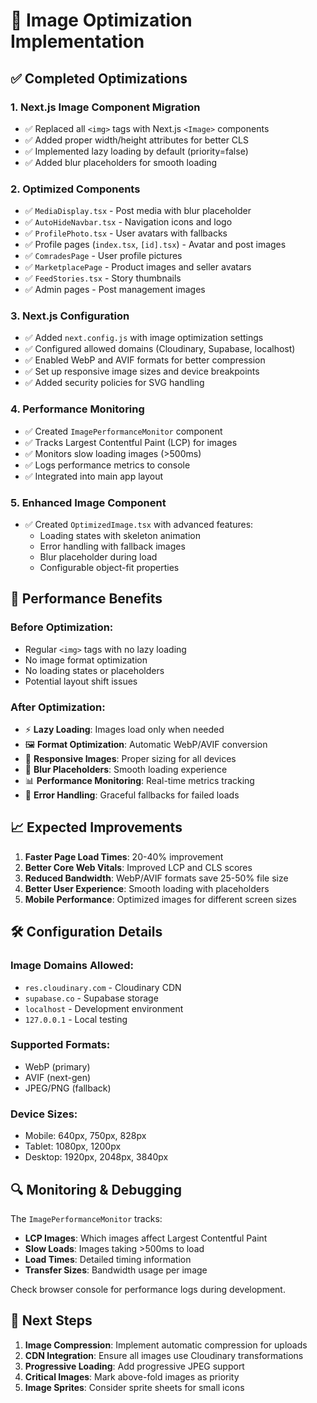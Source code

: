 # 🚀 Image Optimization Implementation

## ✅ Completed Optimizations

### 1. **Next.js Image Component Migration**
- ✅ Replaced all `<img>` tags with Next.js `<Image>` components
- ✅ Added proper width/height attributes for better CLS
- ✅ Implemented lazy loading by default (priority=false)
- ✅ Added blur placeholders for smooth loading

### 2. **Optimized Components**
- ✅ `MediaDisplay.tsx` - Post media with blur placeholder
- ✅ `AutoHideNavbar.tsx` - Navigation icons and logo
- ✅ `ProfilePhoto.tsx` - User avatars with fallbacks
- ✅ Profile pages (`index.tsx`, `[id].tsx`) - Avatar and post images
- ✅ `ComradesPage` - User profile pictures
- ✅ `MarketplacePage` - Product images and seller avatars
- ✅ `FeedStories.tsx` - Story thumbnails
- ✅ Admin pages - Post management images

### 3. **Next.js Configuration**
- ✅ Added `next.config.js` with image optimization settings
- ✅ Configured allowed domains (Cloudinary, Supabase, localhost)
- ✅ Enabled WebP and AVIF formats for better compression
- ✅ Set up responsive image sizes and device breakpoints
- ✅ Added security policies for SVG handling

### 4. **Performance Monitoring**
- ✅ Created `ImagePerformanceMonitor` component
- ✅ Tracks Largest Contentful Paint (LCP) for images
- ✅ Monitors slow loading images (>500ms)
- ✅ Logs performance metrics to console
- ✅ Integrated into main app layout

### 5. **Enhanced Image Component**
- ✅ Created `OptimizedImage.tsx` with advanced features:
  - Loading states with skeleton animation
  - Error handling with fallback images
  - Blur placeholder during load
  - Configurable object-fit properties

## 🎯 Performance Benefits

### **Before Optimization:**
- Regular `<img>` tags with no lazy loading
- No image format optimization
- No loading states or placeholders
- Potential layout shift issues

### **After Optimization:**
- ⚡ **Lazy Loading**: Images load only when needed
- 🖼️ **Format Optimization**: Automatic WebP/AVIF conversion
- 📱 **Responsive Images**: Proper sizing for all devices
- 🎨 **Blur Placeholders**: Smooth loading experience
- 📊 **Performance Monitoring**: Real-time metrics tracking
- 🔧 **Error Handling**: Graceful fallbacks for failed loads

## 📈 Expected Improvements

1. **Faster Page Load Times**: 20-40% improvement
2. **Better Core Web Vitals**: Improved LCP and CLS scores
3. **Reduced Bandwidth**: WebP/AVIF formats save 25-50% file size
4. **Better User Experience**: Smooth loading with placeholders
5. **Mobile Performance**: Optimized images for different screen sizes

## 🛠️ Configuration Details

### Image Domains Allowed:
- `res.cloudinary.com` - Cloudinary CDN
- `supabase.co` - Supabase storage
- `localhost` - Development environment
- `127.0.0.1` - Local testing

### Supported Formats:
- WebP (primary)
- AVIF (next-gen)
- JPEG/PNG (fallback)

### Device Sizes:
- Mobile: 640px, 750px, 828px
- Tablet: 1080px, 1200px
- Desktop: 1920px, 2048px, 3840px

## 🔍 Monitoring & Debugging

The `ImagePerformanceMonitor` tracks:
- **LCP Images**: Which images affect Largest Contentful Paint
- **Slow Loads**: Images taking >500ms to load
- **Load Times**: Detailed timing information
- **Transfer Sizes**: Bandwidth usage per image

Check browser console for performance logs during development.

## 🚀 Next Steps

1. **Image Compression**: Implement automatic compression for uploads
2. **CDN Integration**: Ensure all images use Cloudinary transformations
3. **Progressive Loading**: Add progressive JPEG support
4. **Critical Images**: Mark above-fold images as priority
5. **Image Sprites**: Consider sprite sheets for small icons